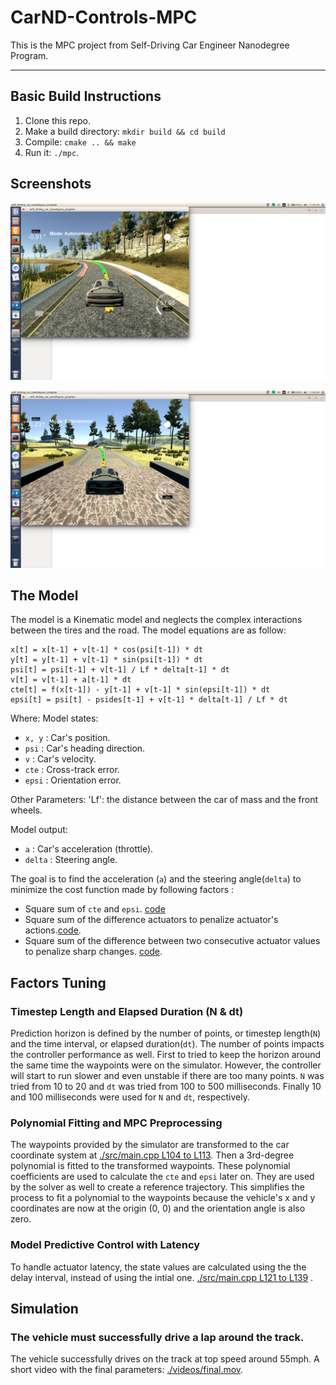 # CarND-Controls-MPC
This is the MPC project from Self-Driving Car Engineer Nanodegree Program.

---

## Basic Build Instructions

1. Clone this repo.
2. Make a build directory: `mkdir build && cd build`
3. Compile: `cmake .. && make`
4. Run it: `./mpc`.

## Screenshots
![shot0](images/mpc_00.png)

![shot1](images/mpc_01.png)

## The Model

The model is a Kinematic model and neglects the complex interactions between the tires and the road. The model equations are as follow:

```
x[t] = x[t-1] + v[t-1] * cos(psi[t-1]) * dt
y[t] = y[t-1] + v[t-1] * sin(psi[t-1]) * dt
psi[t] = psi[t-1] + v[t-1] / Lf * delta[t-1] * dt
v[t] = v[t-1] + a[t-1] * dt
cte[t] = f(x[t-1]) - y[t-1] + v[t-1] * sin(epsi[t-1]) * dt
epsi[t] = psi[t] - psides[t-1] + v[t-1] * delta[t-1] / Lf * dt
```

Where:
Model states: 
- `x, y` : Car's position.
- `psi` : Car's heading direction.
- `v` : Car's velocity.
- `cte` : Cross-track error.
- `epsi` : Orientation error.


Other Parameters:
'Lf': the distance between the car of mass and the front wheels.

Model output:
- `a` : Car's acceleration (throttle).
- `delta` : Steering angle.

The goal is to find the acceleration (`a`) and the steering angle(`delta`) to minimize the cost function made by following factors :

- Square sum of `cte` and `epsi`. [code](./src/MPC.cpp#L56)
- Square sum of the difference actuators to penalize actuator's actions.[code](./src/MPC.cpp#L63).
- Square sum of the difference between two consecutive actuator values to penalize sharp changes. [code](./src/MPC.cpp#L70).

## Factors Tuning

### Timestep Length and Elapsed Duration (N & dt)

Prediction horizon is defined by the number of points, or timestep length(`N`) and the time interval, or elapsed duration(`dt`). The number of points impacts the controller performance as well.
First to tried to keep the horizon around the same time the waypoints were on the simulator. However, the controller will start to run slower and even unstable if there are too many points. 
`N` was tried from 10 to 20 and `dt` was tried from 100 to 500 milliseconds. Finally 10 and 100 milliseconds were used for `N` and `dt`, respectively. 

### Polynomial Fitting and MPC Preprocessing

The waypoints provided by the simulator are transformed to the car coordinate system at [./src/main.cpp L104 to L113](./src/main.cpp#L104). Then a 3rd-degree polynomial is fitted to the transformed waypoints. These polynomial coefficients are used to calculate the `cte` and `epsi` later on. They are used by the solver as well to create a reference trajectory.
This simplifies the process to fit a polynomial to the waypoints because the vehicle's x and y coordinates are now at the origin (0, 0) and the orientation angle is also zero.

### Model Predictive Control with Latency

To handle actuator latency, the state values are calculated using the the delay interval, instead of using the intial one. [./src/main.cpp L121 to L139](./src/main.cpp#L121) .

## Simulation

### The vehicle must successfully drive a lap around the track.

The vehicle successfully drives on the track at top speed around 55mph. A short video with the final parameters: [./videos/final.mov](./videos/final.mov).

